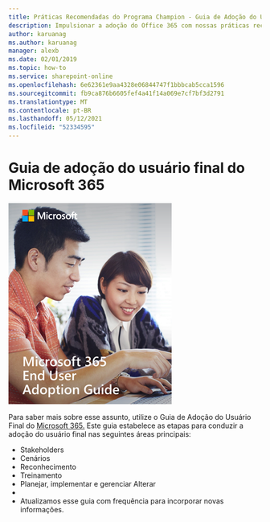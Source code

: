 ```yaml
---
title: Práticas Recomendadas do Programa Champion - Guia de Adoção do Usuário Final do Microsoft 365
description: Impulsionar a adoção do Office 365 com nossas práticas recomendadas do Programa Champion e o Guia de Adoção do Usuário Final do Microsoft 365.
author: karuanag
ms.author: karuanag
manager: alexb
ms.date: 02/01/2019
ms.topic: how-to
ms.service: sharepoint-online
ms.openlocfilehash: 6e62361e9aa4328e06844747f1bbbcab5cca1596
ms.sourcegitcommit: fb9ca876b6605fef4a41f14a069e7cf7bf3d2791
ms.translationtype: MT
ms.contentlocale: pt-BR
ms.lasthandoff: 05/12/2021
ms.locfileid: "52334595"
---
```

# <a name="microsoft-365-end-user-adoption-guide"></a>Guia de adoção do usuário final do Microsoft 365

![Guia de adoção do Microsoft 365](media/m365euguide.png)

Para saber mais sobre esse assunto, utilize o Guia de Adoção do Usuário Final do [Microsoft 365.](https://aka.ms/adoptionguide) Este guia estabelece as etapas para conduzir a adoção do usuário final nas seguintes áreas principais:

- Stakeholders
- Cenários
- Reconhecimento
- Treinamento 
- Planejar, implementar e gerenciar Alterar
- 
- Atualizamos esse guia com frequência para incorporar novas informações.